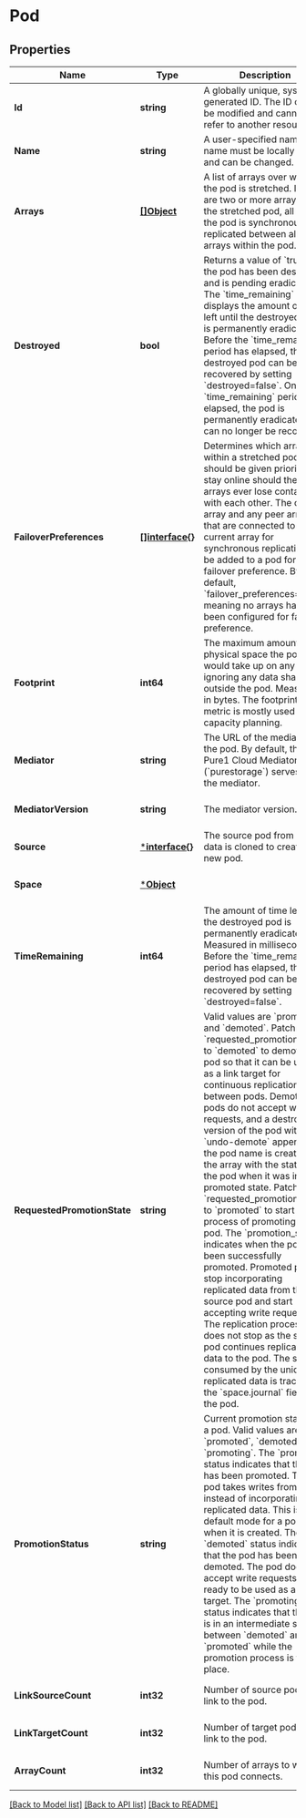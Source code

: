 # Pod

## Properties
Name | Type | Description | Notes
------------ | ------------- | ------------- | -------------
**Id** | **string** | A globally unique, system-generated ID. The ID cannot be modified and cannot refer to another resource. | [optional] [default to null]
**Name** | **string** | A user-specified name. The name must be locally unique and can be changed. | [optional] [default to null]
**Arrays** | [**[]Object**](.md) | A list of arrays over which the pod is stretched. If there are two or more arrays in the stretched pod, all data in the pod is synchronously replicated between all of the arrays within the pod. | [optional] [default to null]
**Destroyed** | **bool** | Returns a value of &#x60;true&#x60; if the pod has been destroyed and is pending eradication. The &#x60;time_remaining&#x60; value displays the amount of time left until the destroyed pod is permanently eradicated. Before the &#x60;time_remaining&#x60; period has elapsed, the destroyed pod can be recovered by setting &#x60;destroyed&#x3D;false&#x60;. Once the &#x60;time_remaining&#x60; period has elapsed, the pod is permanently eradicated and can no longer be recovered. | [optional] [default to null]
**FailoverPreferences** | [**[]interface{}**](interface{}.md) | Determines which array within a stretched pod should be given priority to stay online should the arrays ever lose contact with each other. The current array and any peer arrays that are connected to the current array for synchronous replication can be added to a pod for failover preference. By default, &#x60;failover_preferences&#x3D;null&#x60;, meaning no arrays have been configured for failover preference. | [optional] [default to null]
**Footprint** | **int64** | The maximum amount of physical space the pod would take up on any array, ignoring any data shared outside the pod. Measured in bytes. The footprint metric is mostly used for capacity planning. | [optional] [default to null]
**Mediator** | **string** | The URL of the mediator for the pod. By default, the Pure1 Cloud Mediator (&#x60;purestorage&#x60;) serves as the mediator. | [optional] [default to null]
**MediatorVersion** | **string** | The mediator version. | [optional] [default to null]
**Source** | [***interface{}**](interface{}.md) | The source pod from where data is cloned to create the new pod. | [optional] [default to null]
**Space** | [***Object**](.md) |  | [optional] [default to null]
**TimeRemaining** | **int64** | The amount of time left until the destroyed pod is permanently eradicated. Measured in milliseconds. Before the &#x60;time_remaining&#x60; period has elapsed, the destroyed pod can be recovered by setting &#x60;destroyed&#x3D;false&#x60;. | [optional] [default to null]
**RequestedPromotionState** | **string** | Valid values are &#x60;promoted&#x60; and &#x60;demoted&#x60;. Patch &#x60;requested_promotion_state&#x60; to &#x60;demoted&#x60; to demote the pod so that it can be used as a link target for continuous replication between pods. Demoted pods do not accept write requests, and a destroyed version of the pod with &#x60;undo-demote&#x60; appended to the pod name is created on the array with the state of the pod when it was in the promoted state. Patch &#x60;requested_promotion_state&#x60; to &#x60;promoted&#x60; to start the process of promoting the pod. The &#x60;promotion_status&#x60; indicates when the pod has been successfully promoted. Promoted pods stop incorporating replicated data from the source pod and start accepting write requests. The replication process does not stop as the source pod continues replicating data to the pod. The space consumed by the unique replicated data is tracked by the &#x60;space.journal&#x60; field of the pod. | [optional] [default to null]
**PromotionStatus** | **string** | Current promotion status of a pod. Valid values are &#x60;promoted&#x60;, &#x60;demoted&#x60;, and &#x60;promoting&#x60;. The &#x60;promoted&#x60; status indicates that the pod has been promoted. The pod takes writes from hosts instead of incorporating replicated data. This is the default mode for a pod when it is created. The &#x60;demoted&#x60; status indicates that the pod has been demoted. The pod does not accept write requests and is ready to be used as a link target. The &#x60;promoting&#x60; status indicates that the pod is in an intermediate status between &#x60;demoted&#x60; and &#x60;promoted&#x60; while the promotion process is taking place. | [optional] [default to null]
**LinkSourceCount** | **int32** | Number of source pods that link to the pod. | [optional] [default to null]
**LinkTargetCount** | **int32** | Number of target pods that link to the pod. | [optional] [default to null]
**ArrayCount** | **int32** | Number of arrays to which this pod connects. | [optional] [default to null]

[[Back to Model list]](../README.md#documentation-for-models) [[Back to API list]](../README.md#documentation-for-api-endpoints) [[Back to README]](../README.md)

